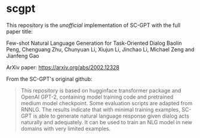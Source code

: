 # scgpt

This repository is the *unofficial* implementation of SC-GPT with the full paper title:

Few-shot Natural Language Generation for Task-Oriented Dialog Baolin Peng, Chenguang Zhu, Chunyuan Li, Xiujun Li, Jinchao Li, Michael Zeng and Jianfeng Gao

ArXiv paper: https://arxiv.org/abs/2002.12328

From the SC-GPT's original github:

> This repository is based on hugginface transformer package and OpenAI GPT-2, containing model training code and pretrained medium model checkpoint. 
> Some evaluation scripts are adapted from RNNLG.
> The results indicate that with minimal training examples, SC-GPT is able to generate natural language response given dialog acts naturally and adequately. It can be used to train an NLG model in new domains with very limited examples.
